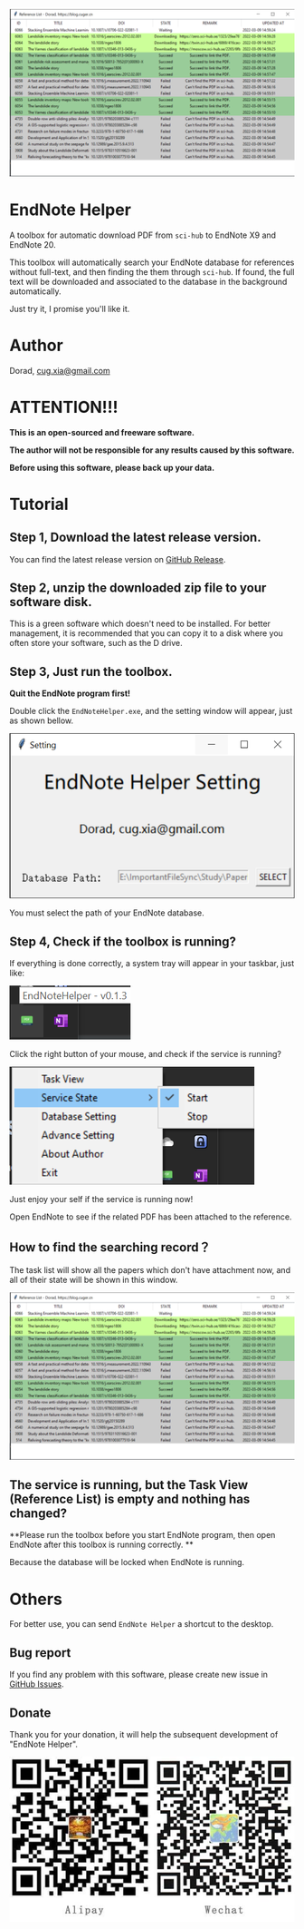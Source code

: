 ![Task View of EndNote Helper](https://github.com/Doradx/EndnoteHelper/raw/master/images/taskView.png)

# EndNote Helper

A toolbox for automatic download PDF from `sci-hub` to EndNote X9 and EndNote 20.

This toolbox will automatically search your EndNote database for references without full-text, and then finding the them through `sci-hub`.  If found, the full text will be downloaded and associated to the database in the background automatically.

Just try it, I promise you'll like it. 

# Author
Dorad, cug.xia@gmail.com

# ATTENTION!!!
**This is an open-sourced and freeware software.**

**The author will not be responsible for any results caused by this software.** 

**Before using this software, please back up your data.**

# Tutorial

## Step 1,  Download the latest release version.
You can find the latest release version on [GitHub Release](https://github.com/Doradx/EndnoteHelper//releases/latest).

## Step 2, unzip the downloaded zip file to your software disk.
This is a green software which doesn't need to be installed.
For better management, it is recommended that you can copy it to a disk where you often store your software, such as the D drive.

## Step 3, Just run the toolbox.
**Quit the EndNote program first!**

Double click the `EndNoteHelper.exe`, and the setting window will appear, just as shown bellow.

![EndNote Database Setting](https://github.com/Doradx/EndnoteHelper/raw/master/images/databaseSetting.png)

You must select the path of your EndNote database.

## Step 4, Check if the toolbox is running?
If everything is done correctly, a system tray will appear in your taskbar, just like:

![System Tray](https://github.com/Doradx/EndnoteHelper/raw/master/images/systemTray.png)

Click the right button of your mouse, and check if the service is running?

![Service Status](https://github.com/Doradx/EndnoteHelper/raw/master/images/checkServiceStatus.png)

Just enjoy your self if the service is running now!

Open EndNote to see if the related PDF has been attached to the reference.

## How to find the searching record？
The task list will show all the papers which don't have attachment now, and all of their state will be shown in this window. 

![Task View of EndNote Helper](https://github.com/Doradx/EndnoteHelper/raw/master/images/taskView.png)

## The service is running, but the Task View (Reference List) is empty and nothing has changed?

**Please run the toolbox before you start EndNote program, then open EndNote after this toolbox is running correctly. **

Because the database will be locked when EndNote is running.

# Others

For better use, you can send `EndNote Helper` a shortcut to the desktop.

## Bug report
If you find any problem with this software, please create new issue in [GitHub Issues](https://github.com/Doradx/EndnoteHelper/issues).

## Donate
Thank you for your donation, it will help the subsequent development of "EndNote Helper".

![Wechat & Alipay](https://github.com/Doradx/EndnoteHelper/raw/master/images/donate.jpg)
